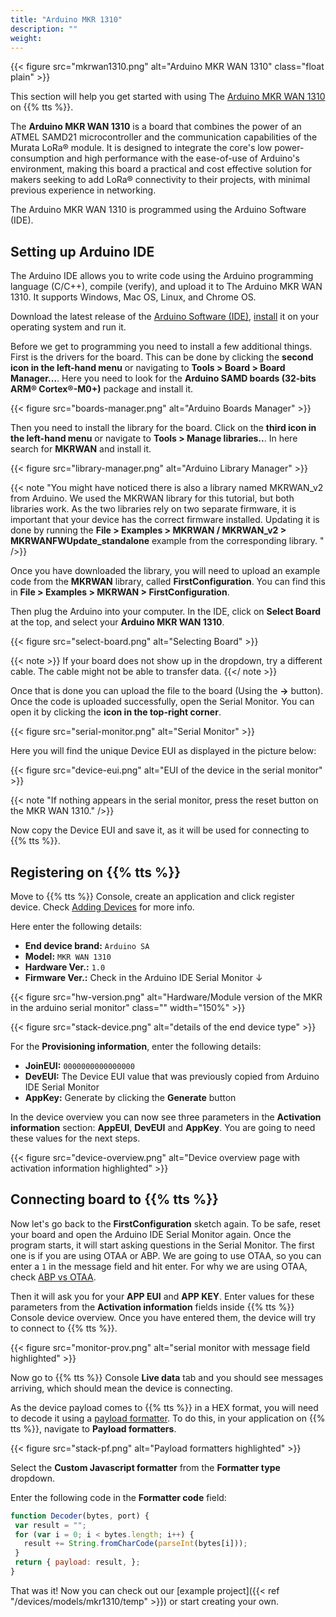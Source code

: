 ```yaml
---
title: "Arduino MKR 1310"
description: ""
weight:
---
```


{{< figure src="mkrwan1310.png" alt="Arduino MKR WAN 1310" class="float plain" >}}

This section will help you get started with using The [Arduino MKR WAN 1310](https://docs.arduino.cc/hardware/mkr-wan-1310/) on {{% tts %}}.

<!--more-->

The **Arduino MKR WAN 1310** is a board that combines the power of an ATMEL SAMD21 microcontroller and the communication capabilities of the Murata LoRa® module. It is designed to integrate the core's low power-consumption and high performance with the ease-of-use of Arduino's environment, making this board a practical and cost effective solution for makers seeking to add LoRa® connectivity to their projects, with minimal previous experience in networking.

The Arduino MKR WAN 1310 is programmed using the Arduino Software (IDE).

## Setting up Arduino IDE

The Arduino IDE allows you to write code using the Arduino programming language (C/C++), compile (verify), and upload it to The Arduino MKR WAN 1310. It supports Windows, Mac OS, Linux, and Chrome OS.

Download the latest release of the [Arduino Software (IDE)](https://www.arduino.cc/en/Main/Software), [install](https://www.arduino.cc/en/Guide) it on your operating system and run it.

Before we get to programming you need to install a few additional things. First is the drivers for the board. This can be done by clicking the **second icon in the left-hand menu** or navigating to **Tools > Board > Board Manager...**. Here you need to look for the **Arduino SAMD boards (32-bits ARM® Cortex®-M0+)** package and install it.

{{< figure src="boards-manager.png" alt="Arduino Boards Manager" >}}

Then you need to install the library for the board. Click on the **third icon in the left-hand menu** or navigate to **Tools > Manage libraries..**. In here search for **MKRWAN** and install it.

{{< figure src="library-manager.png" alt="Arduino Library Manager" >}}

{{< note "You might have noticed there is also a library named MKRWAN_v2 from Arduino. We used the MKRWAN library for this tutorial, but both libraries work. As the two libraries rely on two separate firmware, it is important that your device has the correct firmware installed. Updating it is done by running the **File > Examples > MKRWAN / MKRWAN_v2 > MKRWANFWUpdate_standalone** example from the corresponding library. " />}}

Once you have downloaded the library, you will need to upload an example code from the **MKRWAN** library, called **FirstConfiguration**. You can find this in **File > Examples > MKRWAN > FirstConfiguration**.

Then plug the Arduino into your computer. In the IDE, click on **Select Board** at the top, and select your **Arduino MKR WAN 1310**.

{{< figure src="select-board.png" alt="Selecting Board" >}}

{{< note >}}
If your board does not show up in the dropdown, try a different cable. The cable might not be able to transfer data.
{{</ note >}}

Once that is done you can upload the file to the board (Using the **->** button). Once the code is uploaded successfully, open the Serial Monitor. You can open it by clicking the **icon in the top-right corner**.

{{< figure src="serial-monitor.png" alt="Serial Monitor" >}}

Here you will find the unique Device EUI as displayed in the picture below:

{{< figure src="device-eui.png" alt="EUI of the device in the serial monitor" >}}

{{< note "If nothing appears in the serial monitor, press the reset button on the MKR WAN 1310." />}}

Now copy the Device EUI and save it, as it will be used for connecting to {{% tts %}}.

## Registering on {{% tts %}}

Move to {{% tts %}} Console, create an application and click register device. Check [Adding Devices](https://www.thethingsindustries.com/docs/devices/adding-devices/) for more info.

Here enter the following details:
- **End device brand:** `Arduino SA`
- **Model:** `MKR WAN 1310`
- **Hardware Ver.:** `1.0`
- **Firmware Ver.:** Check in the Arduino IDE Serial Monitor ↓

{{< figure src="hw-version.png" alt="Hardware/Module version of the MKR in the arduino serial monitor" class="" width="150%" >}}

{{< figure src="stack-device.png" alt="details of the end device type" >}}

For the **Provisioning information**, enter the following details:  
- **JoinEUI:** `0000000000000000`
- **DevEUI:** The Device EUI value that was previously copied from Arduino IDE Serial Monitor
- **AppKey:** Generate by clicking the **Generate** button  

In the device overview you can now see three parameters in the **Activation information** section: **AppEUI**, **DevEUI** and **AppKey**. You are going to need these values for the next steps.  

{{< figure src="device-overview.png" alt="Device overview page with activation information highlighted" >}}

## Connecting board to {{% tts %}}  

Now let's go back to the **FirstConfiguration** sketch again. To be safe, reset your board and open the Arduino IDE Serial Monitor again. Once the program starts, it will start asking questions in the Serial Monitor. The first one is if you are using OTAA or ABP. We are going to use OTAA, so you can enter a `1` in the message field and hit enter. For why we are using OTAA, check [ABP vs OTAA](https://www.thethingsindustries.com/docs/devices/concepts/abp-vs-otaa/).

Then it will ask you for your **APP EUI** and **APP KEY**. Enter values for these parameters from the **Activation information** fields inside {{% tts %}} Console device overview. Once you have entered them, the device will try to connect to {{% tts %}}.  

{{< figure src="monitor-prov.png" alt="serial monitor with message field highlighted" >}}

Now go to {{% tts %}} Console **Live data** tab and you should see messages arriving, which should mean the device is connecting.  

As the device payload comes to {{% tts %}} in a HEX format, you will need to decode it using a [payload formatter](https://www.thethingsindustries.com/docs/integrations/payload-formatters/). To do this, in your application on {{% tts %}}, navigate to **Payload formatters**.  

{{< figure src="stack-pf.png" alt="Payload formatters highlighted" >}}

Select the **Custom Javascript formatter** from the **Formatter type** dropdown.  

Enter the following code in the **Formatter code** field:  

```js
function Decoder(bytes, port) {
 var result = "";
 for (var i = 0; i < bytes.length; i++) {
   result += String.fromCharCode(parseInt(bytes[i]));
 }
 return { payload: result, };
}
```

That was it! Now you can check out our [example project]({{< ref "/devices/models/mkr1310/temp" >}}) or start creating your own.  
